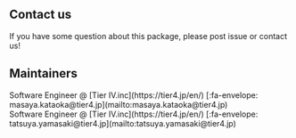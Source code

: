 ## Contact us

If you have some question about this package, please post issue or contact us!

## Maintainers
<div class="github-card" data-github="hakuturu583" data-width="400" data-height="" data-theme="default"></div>
<script src="//cdn.jsdelivr.net/github-cards/latest/widget.js"></script>
Software Engineer @ [Tier IV.inc](https://tier4.jp/en/)  
[:fa-envelope: masaya.kataoka@tier4.jp](mailto:masaya.kataoka@tier4.jp)  


<div class="github-card" data-github="yamacir-kit" data-width="400" data-height="150" data-theme="default"></div>
<script src="//cdn.jsdelivr.net/github-cards/latest/widget.js"></script>
Software Engineer @ [Tier IV.inc](https://tier4.jp/en/)  
[:fa-envelope: tatsuya.yamasaki@tier4.jp](mailto:tatsuya.yamasaki@tier4.jp)  
